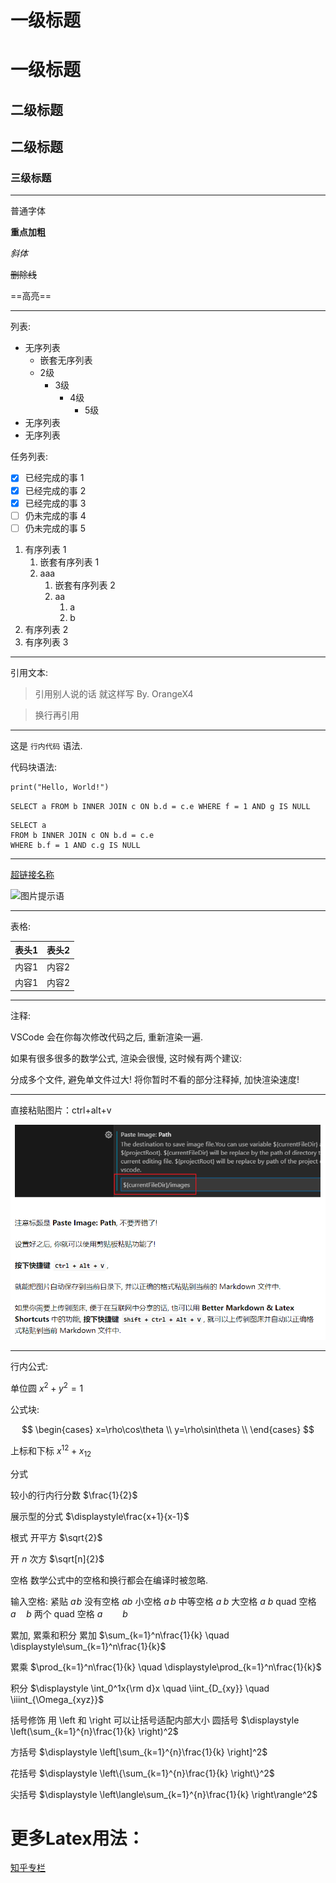 # 一级标题 

一级标题
=======

## 二级标题

二级标题
-------

### 三级标题

---

普通字体

**重点加粗**

*斜体*

~~删除线~~

==高亮==

---
列表:

* 无序列表
  * 嵌套无序列表
  * 2级
    * 3级
      * 4级
        * 5级
* 无序列表
* 无序列表

任务列表:

- [x] 已经完成的事 1
- [x] 已经完成的事 2
- [x] 已经完成的事 3
- [ ] 仍未完成的事 4
- [ ] 仍未完成的事 5

1. 有序列表 1
   1. 嵌套有序列表 1
   2. aaa
      1. 嵌套有序列表 2
      2. aa
         1. a
         2. b
2. 有序列表 2
3. 有序列表 3

---

引用文本:

> 引用别人说的话
> 就这样写
> By. OrangeX4

> 换行再引用

---

这是 `行内代码` 语法.

代码块语法:

``` python{.line-numbers}
print("Hello, World!")
```

`SELECT a FROM b INNER JOIN c ON b.d = c.e WHERE f = 1 AND g IS NULL` 

``` sql{.line-numbers}
SELECT a 
FROM b INNER JOIN c ON b.d = c.e 
WHERE b.f = 1 AND c.g IS NULL
```
---

[超链接名称](https://pyecharts.org/#/zh-cn/quickstart)

![图片提示语](https://cloud.githubusercontent.com/assets/1908863/14398210/0e408954-fda8-11e5-9eb4-562d7c0ca431.gif)

---

表格:

| 表头1 | 表头2 |
| ----- | ----- |
| 内容1 | 内容2 |
| 内容1 | 内容2 |


---

注释:

<!-- 你看不见我 -->

VSCode 会在你每次修改代码之后, 重新渲染一遍.

如果有很多很多的数学公式, 渲染会很慢, 这时候有两个建议:

分成多个文件, 避免单文件过大!
将你暂时不看的部分注释掉, 加快渲染速度!

---

直接粘贴图片：ctrl+alt+v

![](images/2021-10-12-16-39-36.png)

---

行内公式: 

单位圆 $x^2+y^2=1$

公式块:

$$
\begin{cases}
x=\rho\cos\theta \\
y=\rho\sin\theta \\
\end{cases}
$$

上标和下标
$x^{12} + x_{12}$


分式

较小的行内行分数 $\frac{1}{2}$

展示型的分式 $\displaystyle\frac{x+1}{x-1}$

根式
开平方 $\sqrt{2}$

开 $n$ 次方 $\sqrt[n]{2}$

空格
数学公式中的空格和换行都会在编译时被忽略.

输入空格:
紧贴 $a\!b$
没有空格 $ab$
小空格 $a\,b$
中等空格 $a\;b$
大空格 $a\ b$
quad 空格 $a\quad b$
两个 quad 空格 $a\qquad b$

累加, 累乘和积分
累加 $\sum_{k=1}^n\frac{1}{k}  \quad  \displaystyle\sum_{k=1}^n\frac{1}{k}$

累乘 $\prod_{k=1}^n\frac{1}{k}  \quad  \displaystyle\prod_{k=1}^n\frac{1}{k}$

积分 $\displaystyle \int_0^1x{\rm d}x  \quad  \iint_{D_{xy}}  \quad  \iiint_{\Omega_{xyz}}$


括号修饰
用 \left 和 \right 可以让括号适配内部大小
圆括号 $\displaystyle \left(\sum_{k=1}^{n}\frac{1}{k} \right)^2$

方括号 $\displaystyle \left[\sum_{k=1}^{n}\frac{1}{k} \right]^2$

花括号 $\displaystyle \left\{\sum_{k=1}^{n}\frac{1}{k} \right\}^2$

尖括号 $\displaystyle \left\langle\sum_{k=1}^{n}\frac{1}{k} \right\rangle^2$

# 更多Latex用法：
[知乎专栏](https://zhuanlan.zhihu.com/p/366596107)


